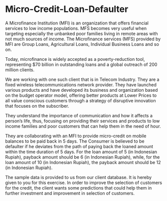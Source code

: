 # Micro-Credit-Loan-Defaulter
A Microfinance Institution (MFI) is an organization that offers financial services to low income populations. MFS becomes very useful when targeting especially the unbanked poor families living in remote areas with not much sources of income. The Microfinance services (MFS) provided by MFI are Group Loans, Agricultural Loans, Individual Business Loans and so on.

Today, microfinance is widely accepted as a poverty-reduction tool, representing $70 billion in outstanding loans and a global outreach of 200 million clients.

We are working with one such client that is in Telecom Industry. They are a fixed wireless telecommunications network provider. They have launched various products and have developed its business and organization based on the budget operator model, offering better products at Lower Prices to all value conscious customers through a strategy of disruptive innovation that focuses on the subscriber.

They understand the importance of communication and how it affects a person’s life, thus, focusing on providing their services and products to low income families and poor customers that can help them in the need of hour.

They are collaborating with an MFI to provide micro-credit on mobile balances to be paid back in 5 days. The Consumer is believed to be defaulter if he deviates from the path of paying back the loaned amount within the time duration of 5 days. For the loan amount of 5 (in Indonesian Rupiah), payback amount should be 6 (in Indonesian Rupiah), while, for the loan amount of 10 (in Indonesian Rupiah), the payback amount should be 12 (in Indonesian Rupiah).

The sample data is provided to us from our client database. It is hereby given to you for this exercise. In order to improve the selection of customers for the credit, the client wants some predictions that could help them in further investment and improvement in selection of customers.
